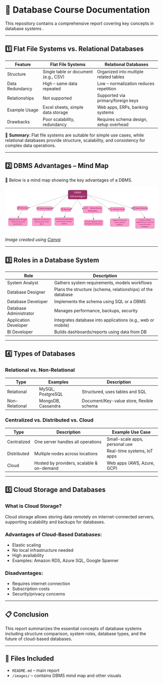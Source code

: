 # 📘 Database Course Documentation

This repository contains a comprehensive report covering key concepts in database systems .

---

## 1️⃣ Flat File Systems vs. Relational Databases

| Feature         | Flat File Systems                 | Relational Databases                   |
|----------------|-----------------------------------|----------------------------------------|
| Structure       | Single table or document (e.g., CSV) | Organized into multiple related tables |
| Data Redundancy | High – same data repeated         | Low – normalization reduces repetition |
| Relationships   | Not supported                     | Supported via primary/foreign keys     |
| Example Usage   | Excel sheets, simple data storage | Web apps, ERPs, banking systems        |
| Drawbacks       | Poor scalability, redundancy      | Requires schema design, setup overhead |

📌 **Summary**: Flat file systems are suitable for simple use cases, while relational databases provide structure, scalability, and consistency for complex data operations.

---

## 2️⃣ DBMS Advantages – Mind Map

🧠 Below is a mind map showing the key advantages of a DBMS.

![DBMS Mind Map](images/dbms_mind_map.png)

*Image created using [Canva](https://www.canva.com/)*

---

## 3️⃣ Roles in a Database System

| Role                     | Description |
|--------------------------|-------------|
| System Analyst           | Gathers system requirements, models workflows |
| Database Designer        | Plans the structure (schema, relationships) of the database |
| Database Developer       | Implements the schema using SQL or a DBMS |
| Database Administrator   | Manages performance, backups, security |
| Application Developer    | Integrates database into applications (e.g., web or mobile) |
| BI Developer             | Builds dashboards/reports using data from DB |

---

## 4️⃣ Types of Databases

### Relational vs. Non-Relational

| Type            | Examples              | Description |
|-----------------|-----------------------|-------------|
| Relational      | MySQL, PostgreSQL     | Structured, uses tables and SQL |
| Non-Relational  | MongoDB, Cassandra    | Document/Key-value store, flexible schema |

### Centralized vs. Distributed vs. Cloud

| Type         | Description                                | Example Use Case              |
|--------------|--------------------------------------------|-------------------------------|
| Centralized  | One server handles all operations          | Small-scale apps, personal use |
| Distributed  | Multiple nodes across locations            | Real-time systems, IoT apps   |
| Cloud        | Hosted by providers, scalable & on-demand | Web apps (AWS, Azure, GCP)    |

---

## 5️⃣ Cloud Storage and Databases

### What is Cloud Storage?
Cloud storage allows storing data remotely on internet-connected servers, supporting scalability and backups for databases.

### Advantages of Cloud-Based Databases:
- Elastic scaling
- No local infrastructure needed
- High availability
- Examples: Amazon RDS, Azure SQL, Google Spanner

### Disadvantages:
- Requires internet connection
- Subscription costs
- Security/privacy concerns

---

## 📋 Conclusion

This report summarizes the essential concepts of database systems including structure comparison, system roles, database types, and the future of cloud-based databases.

---

## 📁 Files Included

- `README.md` – main report
- `/images/` – contains DBMS mind map and other visuals
